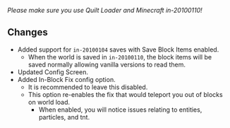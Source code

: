 *Please make sure you use Quilt Loader and Minecraft in-20100110!*

## Changes  
- Added support for `in-20100104` saves with Save Block Items enabled.  
  - When the world is saved in `in-20100110`, the block items will be saved normally allowing vanilla versions to read them.  
- Updated Config Screen.  
- Added In-Block Fix config option.  
  - It is recommended to leave this disabled.  
  - This option re-enables the fix that would teleport you out of blocks on world load.  
    - When enabled, you will notice issues relating to entities, particles, and tnt.  